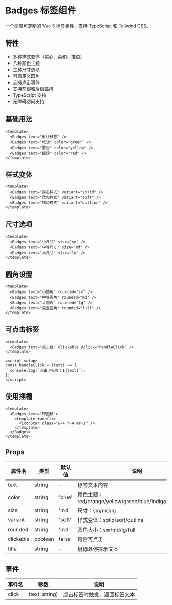 # Badges 标签组件

一个高度可定制的 Vue 3 标签组件，支持 TypeScript 和 Tailwind CSS。

## 特性

- 多种样式变体（实心、柔和、描边）
- 八种颜色主题
- 三种尺寸选项
- 可自定义圆角
- 支持点击事件
- 支持前缀和后缀插槽
- TypeScript 支持
- 无障碍访问支持

## 基础用法

```vue
<template>
  <Badges text="默认标签" />
  <Badges text="成功" color="green" />
  <Badges text="警告" color="yellow" />
  <Badges text="错误" color="red" />
</template>
```

## 样式变体

```vue
<template>
  <Badges text="实心样式" variant="solid" />
  <Badges text="柔和样式" variant="soft" />
  <Badges text="描边样式" variant="outline" />
</template>
```

## 尺寸选项

```vue
<template>
  <Badges text="小尺寸" size="sm" />
  <Badges text="中等尺寸" size="md" />
  <Badges text="大尺寸" size="lg" />
</template>
```

## 圆角设置

```vue
<template>
  <Badges text="小圆角" rounded="sm" />
  <Badges text="中等圆角" rounded="md" />
  <Badges text="大圆角" rounded="lg" />
  <Badges text="完全圆角" rounded="full" />
</template>
```

## 可点击标签

```vue
<template>
  <Badges text="点击我" clickable @click="handleClick" />
</template>

<script setup>
const handleClick = (text) => {
  console.log(`点击了标签：${text}`);
};
</script>
```

## 使用插槽

```vue
<template>
  <Badges text="带图标">
    <template #prefix>
      <IconStar class="w-4 h-4 mr-1" />
    </template>
  </Badges>
</template>
```

## Props

| 属性名    | 类型    | 默认值 | 说明                                                      |
| --------- | ------- | ------ | --------------------------------------------------------- |
| text      | string  | -      | 标签文本内容                                              |
| color     | string  | 'blue' | 颜色主题：red/orange/yellow/green/blue/indigo/purple/gray |
| size      | string  | 'md'   | 尺寸：sm/md/lg                                            |
| variant   | string  | 'soft' | 样式变体：solid/soft/outline                              |
| rounded   | string  | 'md'   | 圆角大小：sm/md/lg/full                                   |
| clickable | boolean | false  | 是否可点击                                                |
| title     | string  | -      | 鼠标悬停提示文本                                          |

## 事件

| 事件名 | 参数           | 说明                         |
| ------ | -------------- | ---------------------------- |
| click  | (text: string) | 点击标签时触发，返回标签文本 |
